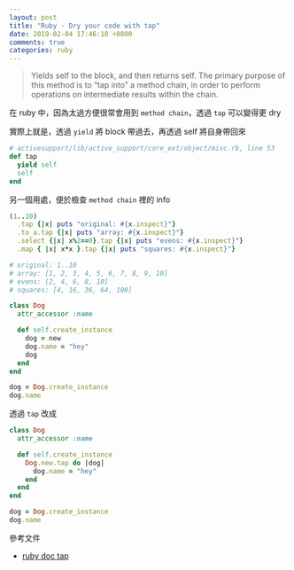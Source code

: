 ```yaml
---
layout: post
title: "Ruby - Dry your code with tap"
date: 2019-02-04 17:46:18 +0800
comments: true
categories: ruby
---
```


<!-- more -->

> Yields self to the block, and then returns self. The primary purpose of this method is to “tap into” a method chain, in order to perform operations on intermediate results within the chain.

在 ruby 中，因為太過方便很常會用到 `method chain`，透過 `tap` 可以變得更 dry

實際上就是，透過 `yield` 將 block 帶過去，再透過 self 將自身帶回來

```ruby
# activesupport/lib/active_support/core_ext/object/misc.rb, line 53
def tap
  yield self
  self
end
```

另一個用處，便於檢查 `method chain` 裡的 info

```ruby
(1..10)
  .tap {|x| puts "original: #{x.inspect}"}
  .to_a.tap {|x| puts "array: #{x.inspect}"}
  .select {|x| x%2==0}.tap {|x| puts "evens: #{x.inspect}"}
  .map { |x| x*x }.tap {|x| puts "squares: #{x.inspect}"}

# original: 1..10
# array: [1, 2, 3, 4, 5, 6, 7, 8, 9, 10]
# evens: [2, 4, 6, 8, 10]
# squares: [4, 16, 36, 64, 100]
```

```ruby
class Dog
  attr_accessor :name

  def self.create_instance
    dog = new
    dog.name = "hey"
    dog
  end
end

dog = Dog.create_instance
dog.name
```

透過 `tap` 改成

```ruby
class Dog
  attr_accessor :name

  def self.create_instance
    Dog.new.tap do |dog|
      dog.name = "hey"
    end
  end
end

dog = Dog.create_instance
dog.name
```

參考文件

* [ruby doc tap](https://ruby-doc.org/core-2.6.1/Object.html#method-i-tap)
